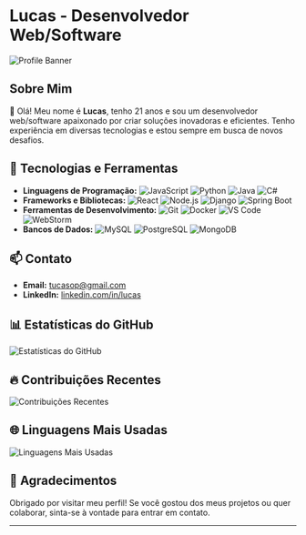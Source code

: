 # Lucas - Desenvolvedor Web/Software

![Profile Banner](https://user-images.githubusercontent.com/9157977/178392199-099e4612-5707-4df0-8183-186bff69587b.jpg)

## Sobre Mim

👋 Olá! Meu nome é **Lucas**, tenho 21 anos e sou um desenvolvedor web/software apaixonado por criar soluções inovadoras e eficientes. Tenho experiência em diversas tecnologias e estou sempre em busca de novos desafios.

## 🚀 Tecnologias e Ferramentas

- **Linguagens de Programação:** ![JavaScript](https://img.shields.io/badge/-JavaScript-yellow) ![Python](https://img.shields.io/badge/-Python-blue) ![Java](https://img.shields.io/badge/-Java-red) ![C#](https://img.shields.io/badge/-C%23-purple)
- **Frameworks e Bibliotecas:** ![React](https://img.shields.io/badge/-React-blue) ![Node.js](https://img.shields.io/badge/-Node.js-green) ![Django](https://img.shields.io/badge/-Django-darkgreen) ![Spring Boot](https://img.shields.io/badge/-Spring%20Boot-brightgreen)
- **Ferramentas de Desenvolvimento:** ![Git](https://img.shields.io/badge/-Git-black) ![Docker](https://img.shields.io/badge/-Docker-blue) ![VS Code](https://img.shields.io/badge/-VS%20Code-blue) ![WebStorm](https://img.shields.io/badge/-WebStorm-blue)
- **Bancos de Dados:** ![MySQL](https://img.shields.io/badge/-MySQL-blue) ![PostgreSQL](https://img.shields.io/badge/-PostgreSQL-blue) ![MongoDB](https://img.shields.io/badge/-MongoDB-green)


## 📫 Contato

- **Email:** [tucasop@gmail.com](mailto:tucasop@gmail.com)
- **LinkedIn:** [linkedin.com/in/lucas](https://www.linkedin.com/in/lucas-costa-b675762a7/)


## 📊 Estatísticas do GitHub

![Estatísticas do GitHub](https://github-readme-stats.vercel.app/api?username=LucasCosta01-code&show_icons=true&theme=radical)

## 🔥 Contribuições Recentes

![Contribuições Recentes](https://github-readme-streak-stats.herokuapp.com/?user=LucasCosta01-code&theme=radical)

## 🌐 Linguagens Mais Usadas

![Linguagens Mais Usadas](https://github-readme-stats.vercel.app/api/top-langs/?username=LucasCosta01-code&layout=compact&theme=radical)

## 🙏 Agradecimentos

Obrigado por visitar meu perfil! Se você gostou dos meus projetos ou quer colaborar, sinta-se à vontade para entrar em contato.

---

